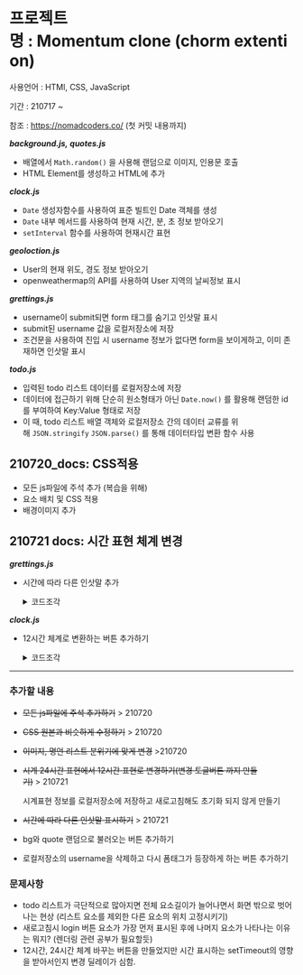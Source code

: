# 프로젝트명 : Momentum clone (chorm extention)

사용언어 : HTMl, CSS, JavaScript

기간 : 210717 ~

참조 : https://nomadcoders.co/ (첫 커밋 내용까지)

**_background.js, quotes.js_**

- 배열에서 `Math.random()` 을 사용해 랜덤으로 이미지, 인용문 호출
- HTML Element를 생성하고 HTML에 추가

**_clock.js_**

- `Date` 생성자함수를 사용하여 표준 빌트인 Date 객체를 생성
- `Date` 내부 메서드를 사용하여 현재 시간, 분, 초 정보 받아오기
- `setInterval` 함수를 사용하여 현재시간 표현

**_geoloction.js_**

- User의 현재 위도, 경도 정보 받아오기
- openweathermap의 API를 사용하여 User 지역의 날씨정보 표시

**_grettings.js_**

- username이 submit되면 form 태그를 숨기고 인삿말 표시
- submit된 username 값을 로컬저장소에 저장
- 조건문을 사용하여 진입 시 username 정보가 없다면 form을 보이게하고, 이미 존재하면 인삿말 표시

**_todo.js_**

- 입력된 todo 리스트 데이터를 로컬저장소에 저장
- 데이터에 접근하기 위해 단순히 원소형태가 아닌 `Date.now()` 를 활용해 랜덤한 id를 부여하여 Key:Value 형태로 저장
- 이 때, todo 리스트 배열 객체와 로컬저장소 간의 데이터 교류를 위해 `JSON.stringify` `JSON.parse()` 를 통해 데이터타입 변환 함수 사용

## 210720_docs: CSS적용

- 모든 js파일에 주석 추가 (복습을 위해)
- 요소 배치 및 CSS 적용
- 배경이미지 추가

## 210721 docs: 시간 표현 체계 변경

**_grettings.js_**

- 시간에 따라 다른 인삿말 추가
  <details>
  <summary>코드조각</summary>

  ```jsx
  function paintGreetings(username) {
    const date = new Date();
    const getHours = date.getHours();
    if (getHours >= 6 && getHours <= 11) {
      greeting.innerText = `Good Morning! ${username} :)`;
    } else if (getHours >= 11 && getHours <= 17) {
      greeting.innerText = `Good Afternoon! ${username} :)`;
    } else {
      greeting.innerText = `Good Evening! ${username} :)`;
    }
    greeting.classList.remove(HIDDEN_CLASSNAME);
    greeting.classList.add("show");
  }
  ```

  </details>

**_clock.js_**

- 12시간 체계로 변환하는 버튼 추가하기
  <details>
  <summary>코드조각</summary>

  ```jsx
    const contains = ampmOnoff.classList.contains("change-twelve");

    if (contains === true) {

    // 12시간 체계 표시전 AM, PM 구분 해놓기

    const ampm = hours >= 12 ? "PM" : "AM";

    // 24시 체계의 시간값에서 12로 나눈 나머지로 12시간 체계를 표현

    const changedHours = (hours %= 12);

    // 12로 나눠져 0이라는 falsy한 값이 되면 12를 출력 (12시니까)

    changedhours = changedHours || 12;

    // 화면에 표시

    time.innerText = `${changedHours}:${minutes}:${seconds}`;

    ampmText.innerText = `${ampm}`;

    } else {

    // 클래스가 없을 경우 그대로 표시

    time.innerText = `${hours}:${minutes}:${seconds}`;

    ampmText.innerText = "";
  ```

  </details>

---

### 추가할 내용

- ~~모든 js파일에 주석 추가하기~~ > 210720
- ~~CSS 원본과 비슷하게 수정하기~~ > 210720
- ~~이미지, 명언 리스트 분위기에 맞게 변경~~ >210720
- ~~시계 24시간 표현에서 12시간 표현로 변경하기(변경 토글버튼 까지 만들기)~~ > 210721

  시계표현 정보를 로컬저장소에 저장하고 새로고침해도 초기화 되지 않게 만들기

- ~~시간에 따라 다른 인삿말 표시하기~~ > 210721
- bg와 quote 랜덤으로 불러오는 버튼 추가하기
- 로컬저장소의 username을 삭제하고 다시 폼태그가 등장하게 하는 버튼 추가하기

### 문제사항

- todo 리스트가 극단적으로 많아지면 전체 요소길이가 늘어나면서 화면 밖으로 벗어나는 현상 (리스트 요소를 제외한 다른 요소의 위치 고정시키기)
- 새로고침시 login 버튼 요소가 가장 먼저 표시된 후에 나머지 요소가 나타나는 이유는 뭐지? (렌더링 관련 공부가 필요할듯)
- 12시간, 24시간 체계 바꾸는 버튼을 만들었지만 시간 표시하는 setTimeout의 영향을 받아서인지 변경 딜레이가 심함.
